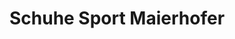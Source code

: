 ---
title: "Schuhe Sport Maierhofer"
url: /miesenbach-bei-birkfeld/schuhe-sport-maierhofer/
shop: Schuhe
---